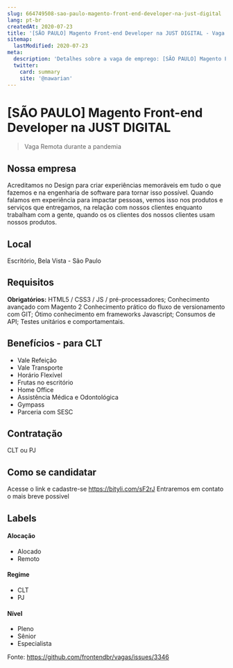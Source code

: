 ```yaml
---
slug: 664749508-sao-paulo-magento-front-end-developer-na-just-digital
lang: pt-br
createdAt: 2020-07-23
title: '[SÃO PAULO] Magento Front-end Developer na JUST DIGITAL - Vaga de Emprego'
sitemap:
  lastModified: 2020-07-23
meta:
  description: 'Detalhes sobre a vaga de emprego: [SÃO PAULO] Magento Front-end Developer na JUST DIGITAL'
  twitter:
    card: summary
    site: '@nawarian'
---
```


# [SÃO PAULO] Magento Front-end Developer na JUST DIGITAL

> Vaga Remota durante a pandemia

## Nossa empresa

Acreditamos no Design para criar experiências memoráveis em tudo o que fazemos e na engenharia de software para tornar isso possível.
Quando falamos em experiência para impactar pessoas, vemos isso nos produtos e serviços que entregamos, na relação com nossos clientes enquanto trabalham com a gente, quando os os clientes dos nossos clientes usam nossos produtos.

## Local

Escritório, Bela Vista - São Paulo

## Requisitos

**Obrigatórios:**
HTML5 / CSS3 / JS / pré-processadores;
Conhecimento avançado com Magento 2
Conhecimento prático do fluxo de versionamento com GIT;
Ótimo conhecimento em frameworks Javascript;
Consumos de API;
Testes unitários e comportamentais.

## Benefícios - para CLT
- Vale Refeição
- Vale Transporte
- Horário Flexível
- Frutas no escritório
- Home Office
- Assistência Médica e Odontológica
- Gympass
- Parceria com SESC 

## Contratação
CLT ou PJ

## Como se candidatar

Acesse o link e cadastre-se https://bityli.com/sF2rJ
Entraremos em contato o mais breve possivel

## Labels
<!-- retire os labels que não fazem sentido à vaga -->

#### Alocação
- Alocado
- Remoto

#### Regime
- CLT
- PJ

#### Nível
- Pleno
- Sênior
- Especialista

Fonte: https://github.com/frontendbr/vagas/issues/3346
